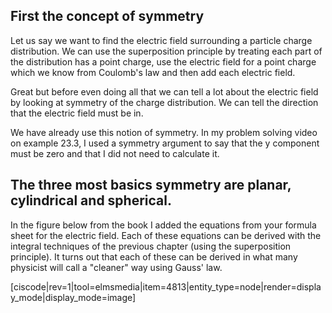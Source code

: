 ## First the concept of symmetry

Let us say we want to find the electric field surrounding a particle charge distribution. We can use the superposition principle by treating each part of the distribution has a point charge, use the electric field for a point charge which we know from Coulomb's law and then add each electric field. 

Great but before even doing all that we can tell a lot about the electric field by looking at symmetry of the charge distribution. We can tell the direction that the electric field must be in. 

We have already use this notion of symmetry. In my problem solving video on example 23.3, I used a symmetry argument to say that the y component must be zero and that I did not need to calculate it. 


## The three most basics symmetry are planar, cylindrical and spherical. 

In the figure below from the book I added the equations from your formula sheet for the electric field. Each of these equations can be derived with the integral techniques of the previous chapter (using the superposition principle). It turns out that each of these can be derived in what many physicist will call a "cleaner" way using Gauss' law. 

[ciscode|rev=1|tool=elmsmedia|item=4813|entity_type=node|render=display_mode|display_mode=image]

